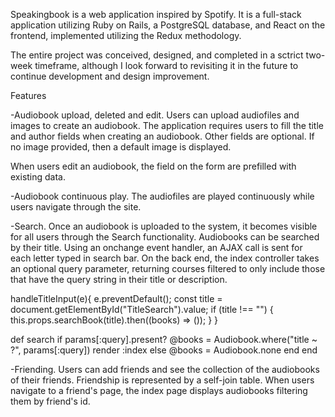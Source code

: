 Speakingbook is a web application inspired by Spotify. It is a full-stack application utilizing Ruby on Rails, a PostgreSQL database, and React on the frontend, implemented utilizing the Redux methodology.

The entire project was conceived, designed, and completed in a sctrict two-week timeframe, although I look forward to revisiting it in the future to continue development and design improvement.

Features

-Audiobook upload, deleted and edit. Users can upload audiofiles and images to create an audiobook. The application requires users to fill the title and author fields when creating an audiobook. Other fields are optional. If no image provided, then a default image is displayed.

When users edit an audiobook, the field on the form are prefilled with existing data.


-Audiobook continuous play. The audiofiles are played continuously while users navigate through the site.

-Search. Once an audiobook is uploaded to the system, it becomes visible for all users through the Search functionality. Audiobooks can be searched by their title. Using an onchange event handler, an AJAX call is sent for each letter typed in search bar. On the back end, the index controller takes an optional query parameter, returning courses filtered to only include those that have the query string in their title or description.


handleTitleInput(e){
    e.preventDefault();
    const title = document.getElementById("TitleSearch").value;
    if (title !== "") {
      this.props.searchBook(title).then((books) => (<BooksIndex></BooksIndex>));
    }
  }

def search
    if params[:query].present?
      @books = Audiobook.where("title ~ ?", params[:query])
      render :index
    else
      @books = Audiobook.none
    end
  end

 -Friending. Users can add friends and see the collection of the audiobooks of their friends. Friendship is represented by a self-join table. When users navigate to a friend's page, the index page displays audiobooks filtering them by friend's id.
